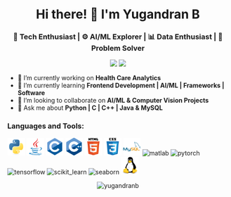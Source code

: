 <h1 align="center">Hi there! 👋 I'm Yugandran B</h1>
<h3 align="center">🚀 Tech Enthusiast | ⚙️ AI/ML Explorer | 📊 Data Enthusiast | 🧠 Problem Solver</h3>

<p align="center">
<a href="mailto:yugandranbalaji@gmail.com"><img src="https://img.shields.io/badge/Email-Contact%20Me-informational?style=flat&logo=gmail&logoColor=white&color=0078D4"></a>
<a href="https://www.linkedin.com/in/yugandran-b-b014b3249/"><img src="https://img.shields.io/badge/LinkedIn-Follow%20Me-informational?style=flat&logo=linkedin&logoColor=white&color=0077B5"></a>
</p>

- 🔭 I’m currently working on **Health Care Analytics**
- 🌱 I’m currently learning **Frontend Development | AI/ML | Frameworks | Software**
- 👯 I’m looking to collaborate on **AI/ML & Computer Vision Projects**
- 💬 Ask me about **Python | C | C++ | Java & MySQL**

<h3 align="left">Languages and Tools:</h3>
<p align="left">
<img src="https://raw.githubusercontent.com/devicons/devicon/master/icons/python/python-original.svg" alt="python" width="40" height="40"/>
<img src="https://raw.githubusercontent.com/devicons/devicon/master/icons/java/java-original.svg" alt="java" width="40" height="40"/>
<img src="https://raw.githubusercontent.com/devicons/devicon/master/icons/c/c-original.svg" alt="c" width="40" height="40"/>
<img src="https://raw.githubusercontent.com/devicons/devicon/master/icons/cplusplus/cplusplus-original.svg" alt="cplusplus" width="40" height="40"/>
<img src="https://raw.githubusercontent.com/devicons/devicon/master/icons/html5/html5-original-wordmark.svg" alt="html5" width="40" height="40"/>
<img src="https://raw.githubusercontent.com/devicons/devicon/master/icons/css3/css3-original-wordmark.svg" alt="css3" width="40" height="40"/>
<img src="https://raw.githubusercontent.com/devicons/devicon/master/icons/mysql/mysql-original-wordmark.svg" alt="mysql" width="40" height="40"/>
<img src="https://upload.wikimedia.org/wikipedia/commons/2/21/Matlab_Logo.png" alt="matlab" width="40" height="40"/>
<img src="https://www.vectorlogo.zone/logos/pytorch/pytorch-icon.svg" alt="pytorch" width="40" height="40"/>
<img src="https://www.vectorlogo.zone/logos/tensorflow/tensorflow-icon.svg" alt="tensorflow" width="40" height="40"/>
<img src="https://upload.wikimedia.org/wikipedia/commons/0/05/Scikit_learn_logo_small.svg" alt="scikit_learn" width="40" height="40"/>
<img src="https://seaborn.pydata.org/_images/logo-mark-lightbg.svg" alt="seaborn" width="40" height="40"/>
<img src="https://raw.githubusercontent.com/devicons/devicon/master/icons/linux/linux-original.svg" alt="linux" width="40" height="40"/>
</p>

<p align="center">
<img src="https://github-readme-stats.vercel.app/api?username=yugandranb&show_icons=true&locale=en" alt="yugandranb" />
</p>
